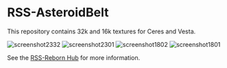 # RSS-AsteroidBelt
This repository contains 32k and 16k textures for Ceres and Vesta. 

![screenshot2332](https://github.com/RSS-Reborn/RSS-AsteroidBelt/assets/77298148/2ef09560-1dde-49fb-8e26-fe94261a746d)
![screenshot2301](https://github.com/RSS-Reborn/RSS-AsteroidBelt/assets/77298148/8ecf9077-2341-4395-b7f2-00fc15336634)
![screenshot1802](https://github.com/RSS-Reborn/RSS-AsteroidBelt/assets/77298148/5f7ff2ea-fa8b-4057-b532-33505fc26fad)
![screenshot1801](https://github.com/RSS-Reborn/RSS-AsteroidBelt/assets/77298148/169d5d65-7a3d-4f92-93e8-dd774fb96c03)


See the [RSS-Reborn Hub](https://github.com/RSS-Reborn/RSS-Reborn) for more information.
